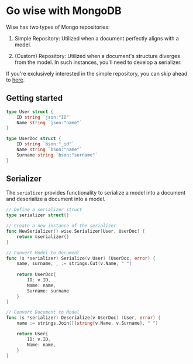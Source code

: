# Go wise with MongoDB

Wise has two types of Mongo repositories:

1. Simple Repository: Utilized when a document perfectly aligns with a model.

2. (Custom) Repository: Utilized when a document's structure diverges from the model. In such instances, you'll need to develop a serializer.

If you're exclusively interested in the simple repository, you can skip ahead to [here](#).

## Getting started

```go
type User struct {
    ID string `json:"ID"`
    Name string `json:"name"`
}

type UserDoc struct {
    ID string `bson:"_id"`
    Name string `bson:"name"`
    Surname string `bson:"surname"`
}
```

## Serializer

The `serializer` provides functionality to serialize a model into a document and deserialize a document into a model.

```go
// Define a serializer struct
type serializer struct{}

// Create a new instance of the serializer
func NewSerializer() wise.Serializer[User, UserDoc] {
    return &serializer{}
}

// Convert Model to Document
func (s *serializer) Serialize(v User) (UserDoc, error) {    
    name, surname, _ := strings.Cut(v.Name, " ")
    
    return UserDoc{
        ID: v.ID,
        Name: name,
        Surname: surname
    }
}

// Convert Document to Model
func (s *serializer) Deserialize(v UserDoc) (User, error) {
    name := strings.Join([]string{v.Name, v.Surname}, " ")

    return User{
        ID: v.ID,
        Name: name,
    }
}
```
